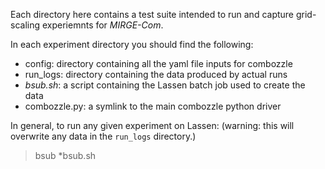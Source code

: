 Each directory here contains a test suite intended to run and capture
grid-scaling experiemnts for _MIRGE-Com_.

In each experiment directory you should find the following:

- config: directory containing all the yaml file inputs for combozzle
- run_logs: directory containing the data produced by actual runs
- *bsub.sh*: a script containing the Lassen batch job used to create the data
- combozzle.py: a symlink to the main combozzle python driver

In general, to run any given experiment on Lassen:
(warning: this will overwrite any data in the `run_logs` directory.)

> bsub *bsub.sh

